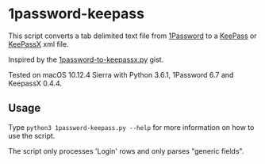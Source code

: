 # 1password-keepass

This script converts a tab delimited text file from [1Password](https://1password.com) to a [KeePass](https://keepass.info) or [KeePassX](https://keepassx.org) xml file.

Inspired by the [1password-to-keepassx.py](https://gist.github.com/stromnet/5539aee578b2717178508b75c1fd82e5) gist.

Tested on macOS 10.12.4 Sierra with Python 3.6.1, 1Password 6.7 and KeepassX 0.4.4.

## Usage

Type `python3 1password-keepass.py --help` for more information on how to use the script.

The script only processes 'Login' rows and only parses "generic fields".
